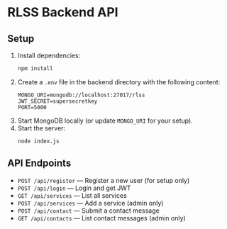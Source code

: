 # RLSS Backend API

## Setup

1. Install dependencies:
   ```bash
   npm install
   ```
2. Create a `.env` file in the backend directory with the following content:
   ```env
   MONGO_URI=mongodb://localhost:27017/rlss
   JWT_SECRET=supersecretkey
   PORT=5000
   ```
3. Start MongoDB locally (or update `MONGO_URI` for your setup).
4. Start the server:
   ```bash
   node index.js
   ```

## API Endpoints
- `POST /api/register` — Register a new user (for setup only)
- `POST /api/login` — Login and get JWT
- `GET /api/services` — List all services
- `POST /api/services` — Add a service (admin only)
- `POST /api/contact` — Submit a contact message
- `GET /api/contacts` — List contact messages (admin only) 